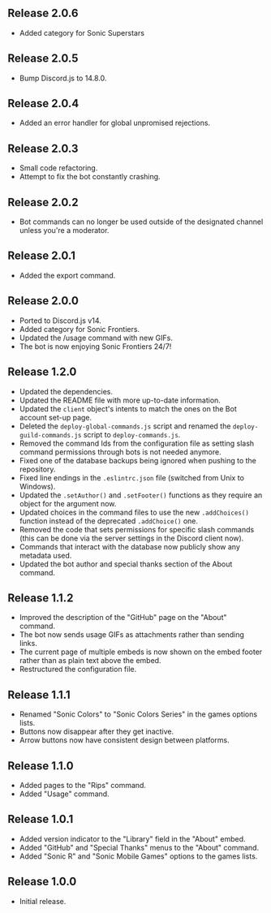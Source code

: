 ## Release 2.0.6

- Added category for Sonic Superstars

## Release 2.0.5

- Bump Discord.js to 14.8.0.

## Release 2.0.4

- Added an error handler for global unpromised rejections.

## Release 2.0.3

- Small code refactoring.
- Attempt to fix the bot constantly crashing.

## Release 2.0.2

- Bot commands can no longer be used outside of the designated channel unless you're a moderator.

## Release 2.0.1

- Added the export command.

## Release 2.0.0

- Ported to Discord.js v14.
- Added category for Sonic Frontiers.
- Updated the /usage command with new GIFs.
- The bot is now enjoying Sonic Frontiers 24/7!

## Release 1.2.0

- Updated the dependencies.
- Updated the README file with more up-to-date information.
- Updated the `client` object's intents to match the ones on the Bot account set-up page.
- Deleted the `deploy-global-commands.js` script and renamed the `deploy-guild-commands.js` script to `deploy-commands.js`.
- Removed the command Ids from the configuration file as setting slash command permissions through bots is not needed anymore.
- Fixed one of the database backups being ignored when pushing to the repository.
- Fixed line endings in the `.eslintrc.json` file (switched from Unix to Windows).
- Updated the `.setAuthor()` and `.setFooter()` functions as they require an object for the argument now.
- Updated choices in the command files to use the new `.addChoices()` function instead of the deprecated `.addChoice()` one.
- Removed the code that sets permissions for specific slash commands (this can be done via the server settings in the Discord client now).
- Commands that interact with the database now publicly show any metadata used.
- Updated the bot author and special thanks section of the About command.

## Release 1.1.2

- Improved the description of the "GitHub" page on the "About" command.
- The bot now sends usage GIFs as attachments rather than sending links.
- The current page of multiple embeds is now shown on the embed footer rather than as plain text above the embed.
- Restructured the configuration file.

## Release 1.1.1

- Renamed "Sonic Colors" to "Sonic Colors Series" in the games options lists.
- Buttons now disappear after they get inactive.
- Arrow buttons now have consistent design between platforms.

## Release 1.1.0

- Added pages to the "Rips" command.
- Added "Usage" command.

## Release 1.0.1

- Added version indicator to the "Library" field in the "About" embed.
- Added "GitHub" and "Special Thanks" menus to the "About" command.
- Added "Sonic R" and "Sonic Mobile Games" options to the games lists.

## Release 1.0.0

- Initial release.
